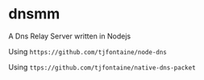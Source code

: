 dnsmm
=====

A Dns Relay Server written in Nodejs

Using `https://github.com/tjfontaine/node-dns`

Using `ttps://github.com/tjfontaine/native-dns-packet`
